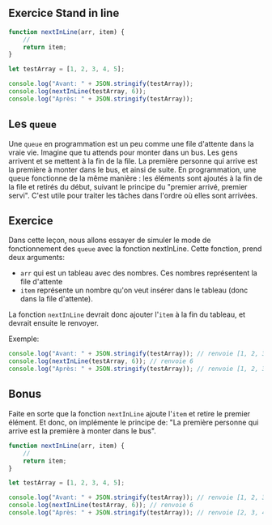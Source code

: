 ## Exercice Stand in line

```js
function nextInLine(arr, item) {
    // 
    return item;
}

let testArray = [1, 2, 3, 4, 5];

console.log("Avant: " + JSON.stringify(testArray));
console.log(nextInLine(testArray, 6));
console.log("Après: " + JSON.stringify(testArray));
```

## Les `queue`
Une `queue` en programmation est un peu comme une file d'attente dans la vraie vie. Imagine que tu attends pour monter dans un bus. Les gens arrivent et se mettent à la fin de la file. La première personne qui arrive est la première à monter dans le bus, et ainsi de suite. En programmation, une queue fonctionne de la même manière : les éléments sont ajoutés à la fin de la file et retirés du début, suivant le principe du "premier arrivé, premier servi". C'est utile pour traiter les tâches dans l'ordre où elles sont arrivées.

## Exercice

Dans cette leçon, nous allons essayer de simuler le mode de fonctionnement des `queue` avec la fonction nextInLine. Cette fonction, prend deux arguments: 
- `arr` qui est un tableau avec des nombres. Ces nombres représentent la file d'attente 
- `item` représente un nombre qu'on veut insérer dans le tableau (donc dans la file d'attente).

La fonction `nextInLine` devrait donc ajouter l'`item` à la fin du tableau, et devrait ensuite le renvoyer.

Exemple: 

```js
console.log("Avant: " + JSON.stringify(testArray)); // renvoie [1, 2, 3, 4, 5]
console.log(nextInLine(testArray, 6)); // renvoie 6
console.log("Après: " + JSON.stringify(testArray)); // renvoie [1, 2, 3, 4, 5, 6]
```

## Bonus

Faite en sorte que la fonction `nextInLine` ajoute l'`item` et retire le premier élément. Et donc, on implémente le principe de: "La première personne qui arrive est la première à monter dans le bus".

```js
function nextInLine(arr, item) {
    // 
    return item;
}

let testArray = [1, 2, 3, 4, 5];

console.log("Avant: " + JSON.stringify(testArray)); // renvoie [1, 2, 3, 4, 5]
console.log(nextInLine(testArray, 6)); // renvoie 6
console.log("Après: " + JSON.stringify(testArray)); // renvoie [2, 3, 4, 5, 6]
```